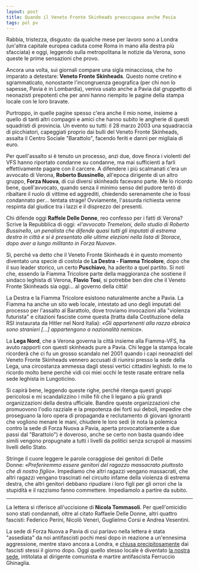 ```yaml
---
layout: post
title: Quando il Veneto Fronte Skinheads preoccupava anche Pavia
tags: pol pv
---
```

Rabbia, tristezza, disgusto: da qualche mese per lavoro sono a Londra (un'altra capitale europea caduta come Roma in mano alla destra più sfacciata) e oggi, leggendo sulla metropolitana le notizie da Verona, sono queste le prime sensazioni che provo.

Ancora una volta, sui giornali compare una sigla minacciosa, che ho imparato a detestare: **Veneto Fronte Skinheads**. Questo nome cretino e sgrammaticato, nonostante l'incongruenza geografica (per chi non lo sapesse, Pavia è in Lombardia), veniva usato anche a Pavia dal gruppetto di neonazisti prepotenti che per anni hanno riempito le pagine della stampa locale con le loro bravate.

Purtroppo, in quelle pagine spesso c'era anche il mio nome, insieme a quello di tanti altri compagni e amici che hanno subito le angherie di questi squadristi di provincia. Un evento su tutti: il 28 marzo 2003 una squadraccia di picchiatori, capeggiati proprio dai bulli del Veneto Fronte Skinheads, assalta il Centro Sociale "Barattolo", facendo feriti e danni per migliaia di euro.

Per quell'assalto si è tenuto un processo, anzi due, dove finora i violenti del VFS hanno riportato condanne su condanne, ma mai sufficienti a farli effettivamente pagare con il carcere. A difendere i più scalmanati c'era un avvocato di Verona, **Roberto Bussinello**, all'epoca dirigente di un altro gruppo, **Forza Nuova**, di cui diversi skinheads facevano parte. Me lo ricordo bene, quell'avvocato, quando senza il minimo senso del pudore tentò di ribaltare il ruolo di vittime ed aggrediti, chiedendo serenamente che io fossi condannato per… tentata strage! Ovviamente, l'assurda richiesta venne respinta dal giudice tra i lazzi e il disprezzo dei presenti.

Chi difende oggi **Raffele Delle Donne**, reo confesso per i fatti di Verona? Scrive la Repubblica di oggi: *«l'avvocato Tremeloni, dello studio di Roberto Bussinello, un penalista che difende quasi tutti gli imputati di estrema destra in città e si è presentato alle ultime elezioni nella lista di Storace, dopo aver a lungo militanto in Forza Nuova»*.

Sì, perché va detto che il Veneto Fronte Skinheads è in questo momento diventato una specie di costola de **La Destra - Fiamma Tricolore**, dopo che il suo leader storico, un certo **Puschiavo**, ha aderito a quel partito. Si noti che, essendo la Fiamma Tricolore parte della maggioranza che sostiene il sindaco leghista di Verona, **Flavio Tosi**, si potrebbe ben dire che il Veneto Fronte Skinheads sia oggi... al governo della città!

La Destra e la Fiamma Tricolore esistono naturalmente anche a Pavia. La Fiamma ha anche un sito web locale, intestato ad uno degli imputati del processo per l'assalto al Barattolo, dove troviamo invocazioni alla "violenza futurista" e citazioni fasciste come questa (tratta dalla Costituzione della RSI instaurata da Hitler nel Nord Italia): *«Gli appartenenti alla razza ebraica sono stranieri […] appartengono a nazionalità nemica»*.

La **Lega Nord**, che a Verona governa la città insieme alla Fiamma-VFS, ha avuto rapporti con questi skinheads pure a Pavia. Chi legge la stampa locale ricorderà che ci fu un grosso scandalo nel 2001 quando i capi neonazisti del Veneto Fronte Skinheads vennero accusati di riunirsi presso la sede della Lega, una circostanza ammessa dagli stessi vertici cittadini leghisti. Io me lo ricordo molto bene perché vidi coi miei occhi le teste rasate entrare nella sede leghista in Lungoticino.

Si capirà bene, leggendo queste righe, perché ritenga questi gruppi pericolosi e mi scandalizzino i mille fili che li legano a più grandi organizzazioni della destra ufficiale. Bandire queste organizzazioni che promuovono l'odio razziale e la prepotenza dei forti sui deboli, impedire che proseguano la loro opera di propaganda e reclutamento di giovani ignoranti che vogliono menare le mani, chiudere le loro sedi (è nota la polemica contro la sede di Forza Nuova a Pavia, aperta provocatoriamente a due passi dal "Barattolo") è doveroso, anche se certo non basta quando idee simili vengono propugnate a tutti i livelli da politici senza scrupoli ai massimi livelli dello Stato.

Stringe il cuore leggere le parole coraggiose dei genitori di Delle Donne: *«Preferiremmo essere genitori del ragazzo massacrato piuttosto che di nostro figlio»*. Impediamo che altri ragazzi vengano massacrati, che altri ragazzi vengano trascinati nel circuito infame della violenza di estrema destra, che altri genitori debbano ripudiare i loro figli per gli orrori che la stupidità e il razzismo fanno commettere. Impediamolo a partire da subito.

***

La lettera si riferisce all'uccisione di **Nicola Tommasoli**. Per quell'omicidio sono stati condannati, oltre al citato Raffaele Delle Donne, altri quattro fascisti: Federico Perini, Nicolò Veneri, Guglielmo Corsi e Andrea Vesentini.

La sede di Forza Nuova a Pavia di cui parlavo nella lettera è stata "assediata" da noi antifascisti pochi mesi dopo in reazione a un'ennesima aggressione, mentre stavo ancora a Londra, e [chiusa precipitosamente](https://old.marxismo.net/antifa/antifascismo/antifascismo/chiude-la-sede-di-forza-nuova-a-pavia) dai fascisti stessi il giorno dopo. Oggi quello stesso locale è diventato [la nostra sede](https://santacanaglia.org/), intitolata al dirigente comunista e martire antifascista Ferruccio Ghinaglia.